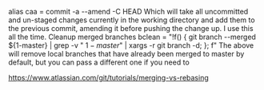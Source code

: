 alias caa = commit -a --amend -C HEAD Which will take all uncommitted and un-staged changes currently in the working directory and add them to the previous commit, amending it before pushing the change up. I use this all the time.
Cleanup merged branches
bclean = "!f() { git branch --merged ${1-master} | grep -v " ${1-master}$" | xargs -r git branch -d; }; f"
The above will remove local branches that have already been merged to master by default, but you can pass a different one if you need to

https://www.atlassian.com/git/tutorials/merging-vs-rebasing